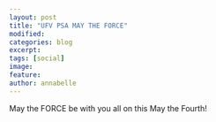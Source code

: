 ```yaml
---
layout: post
title: "UFV PSA MAY THE FORCE"
modified:
categories: blog
excerpt: 
tags: [social]
image:
feature:  
author: annabelle
---
```

May the FORCE be with you all on this May the Fourth!